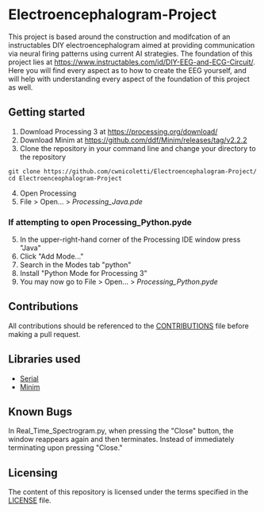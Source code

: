 # Electroencephalogram-Project
This project is based around the construction and modifcation of an instructables DIY electroencephalogram aimed at providing communication via neural firing patterns using current AI strategies. The foundation of this project lies at https://www.instructables.com/id/DIY-EEG-and-ECG-Circuit/. Here you will find every aspect as to how to create the EEG yourself, and will help with understanding every aspect of the foundation of this project as well.

## Getting started
1. Download Processing 3 at https://processing.org/download/
2. Download Minim at https://github.com/ddf/Minim/releases/tag/v2.2.2
3. Clone the repository in your command line and change your directory to the repository
```
git clone https://github.com/cwnicoletti/Electroencephalogram-Project/
cd Electroenceophalogram-Project
```
4. Open Processing
5. File > Open... > *Processing_Java.pde*
### If attempting to open Processing_Python.pyde
5. In the upper-right-hand corner of the Processing IDE window press "Java"
6. Click "Add Mode..."
7. Search in the Modes tab "python"
8. Install "Python Mode for Processing 3"
9. You may now go to File > Open... > *Processing_Python.pyde*

## Contributions
All contributions should be referenced to the [CONTRIBUTIONS](https://github.com/cwnicoletti/Electroencephalogram-Project/blob/master/CONTRIBUTING.md) file before making a pull request.

## Libraries used
* [Serial](https://processing.org/reference/libraries/serial/index.html)
* [Minim](http://code.compartmental.net/minim/)

## Known Bugs
In Real_Time_Spectrogram.py, when pressing the "Close" button, the window reappears again and then terminates. Instead of immediately terminating upon pressing "Close."

## Licensing
The content of this repository is licensed under the terms specified in the [LICENSE](https://github.com/cwnicoletti/Electroencephalogram-Project/blob/master/LICENSE) file.

